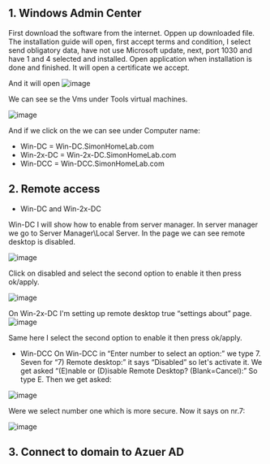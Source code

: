 ## 1. Windows Admin Center 

First download the software from the internet. Oppen up downloaded file.
The installation guide will open, first accept terms and condition,
I select send obligatory data, have not use Microsoft update, next, port 1030 and have 1 and 4 selected and installed.
Open application when installation is done and finished. It will open a certificate we accept.  

And it will open
![image](https://user-images.githubusercontent.com/42642927/227974488-aee65b16-429c-4508-bb3d-0ea5817433fc.png)

We can see se the Vms under Tools virtual machines.  

![image](https://user-images.githubusercontent.com/42642927/227977454-d48abbcd-3e99-4d53-9d7e-ad3810b82a75.png)

And if we click on the we can see under Computer name:

* Win-DC = Win-DC.SimonHomeLab.com
* Win-2x-DC = Win-2x-DC.SimonHomeLab.com
* Win-DCC = Win-DCC.SimonHomeLab.com

## 2. Remote access

* Win-DC and Win-2x-DC

 

Win-DC I will show how to enable from server manager.
In server manager we go to Server Manager\Local Server. In the page we can see remote desktop is disabled.

![image](https://user-images.githubusercontent.com/42642927/228087031-c4092906-e7c9-4706-aba3-fc8955e00d02.png)

Click on disabled and select the second option to enable it then press ok/apply. 

![image](https://user-images.githubusercontent.com/42642927/228087544-768cbde4-36c9-4e08-b857-49aa2b467047.png)

On Win-2x-DC I'm setting up remote desktop true “settings about” page.  
![image](https://user-images.githubusercontent.com/42642927/228092119-b4c63641-a469-4394-8124-a4dbbb08366e.png)

Same here I select the second option to enable it then press ok/apply.

* Win-DCC
On Win-DCC in “Enter number to select an option:” we type 7. Seven for “7) Remote desktop:” it says “Disabled” so let's activate it.  We get asked “(E)nable or (D)isable Remote Desktop? (Blank=Cancel):” So type E. Then we get asked:   

![image](https://user-images.githubusercontent.com/42642927/227983583-c4ec95b6-8d70-4cc5-a01e-34d543e3f358.png)

Were we select number one which is more secure. Now it says on nr.7:

![image](https://user-images.githubusercontent.com/42642927/227983706-3944e3c5-e622-4045-b0bc-4eabee0fa6d4.png)



## 3. Connect to domain to Azuer AD 

